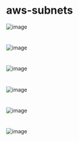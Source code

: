 # aws-subnets

![image](https://github.com/sanjaymenaria03/aws-subnets/assets/76099779/9a8ecf22-9937-4d8f-ada6-8c43cf65bb76)
#
![image](https://github.com/user-attachments/assets/aa087a26-dc96-4016-99ec-3dffde125a7a)
#
![image](https://github.com/user-attachments/assets/1c05030c-e111-43c2-b278-d37b48c3c1f0)
#
![image](https://github.com/user-attachments/assets/b90f61e2-6e8f-4a6a-ae67-028a4b3fabf8)
#
![image](https://github.com/user-attachments/assets/f8899ff6-8b69-489a-9b18-06dbb5fb17e6)
#
![image](https://github.com/user-attachments/assets/5ea72079-5d42-4154-a5f2-60b65ec0c7cb)
